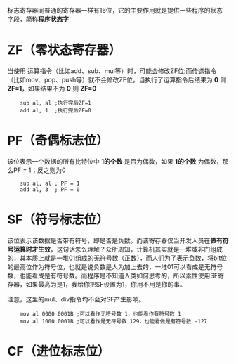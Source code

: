 标志寄存器同普通的寄存器一样有16位，它的主要作用就是提供一些程序的状态字段，简称**程序状态字**

# ZF（零状态寄存器）
当使用 运算指令（比如add、sub、mul等）时，可能会修改ZF位;而传送指令（比如mov、pop、push等）就不会修改ZF位。当执行了运算指令后结果为 **0** 则 **ZF=1**，如果结果不为 **0** 则 **ZF=0**

```assemble
    sub al, al ;执行完后ZF=1
    add al, 1  ;执行完后ZF=0
```

# PF（奇偶标志位）
该位表示一个数据的所有比特位中 **1的个数** 是否为偶数，如果 **1的个数** 为偶数，那么PF = 1；反之则为0

```assemble
    sub al, al ; PF = 1
    add al, 3  ; PF = 0
```

# SF（符号标志位）
该位表示该数据是否带有符号，即是否是负数。而该寄存器仅当开发人员在**做有符号运算时才生效**，这句话怎么理解？众所周知，计算机其实就是一堆或非门组成的，其本质上就是一堆01组成的无符号数（正数），而人们为了表示负数，将bit位的最高位作为符号位，也就是说负数是人为加上去的，一堆01可以看成是无符号数，也能看成是有符号数。而程序是不知道人类如何思考的，所以索性使用SF寄存器，如果最高为是1，我给你把SF设置为1，你用不用是你的事。

注意，这里的mul、div指令均不会对SF产生影响。

```assemble
    mov al 0000 0001B ;可以看作无符号数 1，也能看作有符号数 1
    mov al 1000 0001B ;可以看作是无符号数 129，也能看做是有符号数 -127 
```

# CF（进位标志位）